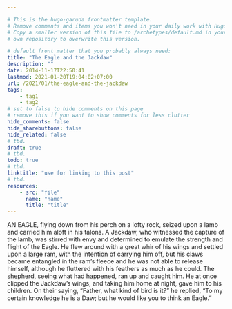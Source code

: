 ```yaml
---

# This is the hugo-garuda frontmatter template.
# Remove comments and items you won't need in your daily work with Hugo.
# Copy a smaller version of this file to /archetypes/default.md in your
# own repository to overwrite this version.

# default front matter that you probably always need:
title: "The Eagle and the Jackdaw"
description: ""
date: 2014-11-17T22:50:41
lastmod: 2021-01-20T19:04:02+07:00
url: /2021/01/the-eagle-and-the-jackdaw
tags:
    - tag1
    - tag2
# set to false to hide comments on this page
# remove this if you want to show comments for less clutter
hide_comments: false
hide_sharebuttons: false
hide_related: false
# tbd.
draft: true
# tbd.
todo: true
# tbd.
linktitle: "use for linking to this post"
# tbd.
resources:
    - src: "file"
      name: "name"
      title: "title"
---
```

AN EAGLE, flying down from his perch on a lofty rock, seized upon a lamb and carried him aloft in his talons. A Jackdaw, who witnessed the capture of the lamb, was stirred with envy and determined to emulate the strength and flight of the Eagle. He flew around with a great whir of his wings and settled upon a large ram, with the intention of carrying him off, but his claws became entangled in the ram’s fleece and he was not able to release himself, although he fluttered with his feathers as much as he could. The shepherd, seeing what had happened, ran up and caught him. He at once clipped the Jackdaw’s wings, and taking him home at night, gave him to his children. On their saying, “Father, what kind of bird is it?” he replied, “To my certain knowledge he is a Daw; but he would like you to think an Eagle.”
